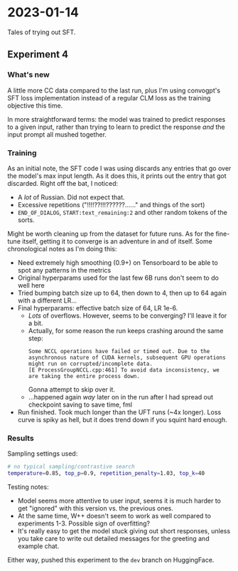 # 2023-01-14

Tales of trying out SFT.

## Experiment 4

### What's new

A little more CC data compared to the last run, plus I'm using convogpt's SFT loss implementation instead of a regular CLM loss as the training objective this time.

In more straightforward terms: the model was trained to predict responses to a given input, rather than trying to learn to predict the response _and_ the input prompt all mushed together.

### Training

As an initial note, the SFT code I was using discards any entries that go over the model's max input length. As it does this, it prints out the entry that got discarded. Right off the bat, I noticed:

- A _lot_ of Russian. Did not expect that.
- Excessive repetitions ("!!!!??!!!??????......" and things of the sort)
- `END_OF_DIALOG`, `START:text_remaining:2` and other random tokens of the sorts.

Might be worth cleaning up from the dataset for future runs. As for the fine-tune itself, getting it to converge is an adventure in and of itself. Some chronological notes as I'm doing this:

- Need extremely high smoothing (0.9+) on Tensorboard to be able to spot any patterns in the metrics
- Original hyperparams used for the last few 6B runs don't seem to do well here
- Tried bumping batch size up to 64, then down to 4, then up to 64 again with a different LR...
- Final hyperparams: effective batch size of 64, LR 1e-6.
  - _Lots_ of overflows. However, seems to be converging? I'll leave it for a bit.
  - Actually, for some reason the run keeps crashing around the same step:
    ```
    Some NCCL operations have failed or timed out. Due to the asynchronous nature of CUDA kernels, subsequent GPU operations might run on corrupted/incomplete data.
    [E ProcessGroupNCCL.cpp:461] To avoid data inconsistency, we are taking the entire process down.
    ```
    Gonna attempt to skip over it.
  - ...happened again _way_ later on in the run after I had spread out checkpoint saving to save time, fml
- Run finished. Took much longer than the UFT runs (~4x longer). Loss curve is spiky as hell, but it does trend down if you squint hard enough.

### Results

Sampling settings used:

```bash
# no typical sampling/contrastive search
temperature=0.85, top_p=0.9, repetition_penalty=1.03, top_k=40
```

Testing notes:

- Model seems more attentive to user input, seems it is much harder to get "ignored" with this version vs. the previous ones.
- At the same time, W++ doesn't seem to work as well compared to experiments 1-3. Possible sign of overfitting?
- It's really easy to get the model stuck giving out short responses, unless you take care to write out detailed messages for the greeting and example chat.

Either way, pushed this experiment to the `dev` branch on HuggingFace.
